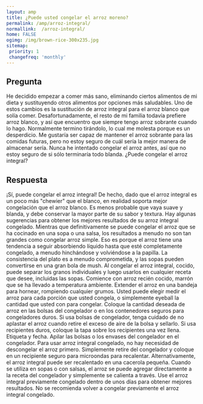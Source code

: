 ```yaml
---
layout: amp
title: ¿Puede usted congelar el arroz moreno?  
permalink: /amp/arroz-integral/
normallink:  /arroz-integral/
home: FALSE
ogimg: /img/brown-rice-300x235.jpg
sitemap:
 priority: 1
 changefreq: 'monthly'
---
```




## Pregunta

He decidido empezar a comer más sano, eliminando ciertos alimentos de mi dieta y sustituyendo otros alimentos por opciones más saludables. Uno de estos cambios es la sustitución de arroz integral para el arroz blanco que solía comer. Desafortunadamente, el resto de mi familia todavía prefiere arroz blanco, y así que encuentro que siempre tengo arroz sobrante cuando lo hago. Normalmente termino tirándolo, lo cual me molesta porque es un desperdicio. Me gustaría ser capaz de mantener el arroz sobrante para las comidas futuras, pero no estoy seguro de cuál sería la mejor manera de almacenar sería. Nunca he intentado congelar el arroz antes, así que no estoy seguro de si sólo terminaría todo blanda. ¿Puede congelar el arroz integral?


<amp-img alt="¿Puede usted congelar el arroz moreno?" src="https://sepuedecongelar.com/img/brown-rice-300x235.jpg" height="400" width="800"></amp-img>


## Respuesta

¡Sí, puede congelar el arroz integral! De hecho, dado que el arroz integral es un poco más "chewier" que el blanco, en realidad soporta mejor congelación que el arroz blanco. Es menos probable que vaya suave y blanda, y debe conservar la mayor parte de su sabor y textura. Hay algunas sugerencias para obtener los mejores resultados de su arroz integral congelado.
Mientras que definitivamente se puede congelar el arroz que se ha cocinado en una sopa o una salsa, los resultados a menudo no son tan grandes como congelar arroz simple. Eso es porque el arroz tiene una tendencia a seguir absorbiendo líquido hasta que esté completamente congelado, a menudo hinchándose y volviéndose a la papilla. La consistencia del plato es a menudo comprometida, y las sopas pueden convertirse en una gran bola de mush. Al congelar el arroz integral, cocido, puede separar los granos individuales y luego usarlos en cualquier receta que desee, incluidas las sopas.
Comience con arroz recién cocido, marrón que se ha llevado a temperatura ambiente. Extender el arroz en una bandeja para hornear, rompiendo cualquier grumos. Usted puede elegir medir el arroz para cada porción que usted congela, o simplemente eyeball la cantidad que usted con para congelar. Coloque la cantidad deseada de arroz en las bolsas del congelador o en los contenedores seguros para congeladores duros. Si usa bolsas de congelador, tenga cuidado de no aplastar el arroz cuando retire el exceso de aire de la bolsa y sellarlo. Si usa recipientes duros, coloque la tapa sobre los recipientes una vez llena. Etiqueta y fecha. Apilar las bolsas o los envases del congelador en el congelador.
Para usar arroz integral congelado, no hay necesidad de descongelar el arroz primero. Simplemente retire del congelador y coloque en un recipiente seguro para microondas para recalentar. Alternativamente, el arroz integral puede ser recalentado en una cacerola pequeña. Cuando se utiliza en sopas o con salsas, el arroz se puede agregar directamente a la receta del congelador y simplemente se calienta a través. Use el arroz integral previamente congelado dentro de unos días para obtener mejores resultados. No se recomienda volver a congelar previamente el arroz integral congelado.
